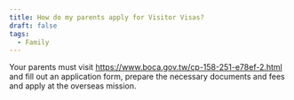 ```yaml
---
title: How do my parents apply for Visitor Visas?
draft: false
tags:
  - Family
---
```

Your parents must visit <https://www.boca.gov.tw/cp-158-251-e78ef-2.html> and fill out an application form, prepare the necessary documents and fees and apply at the overseas mission.